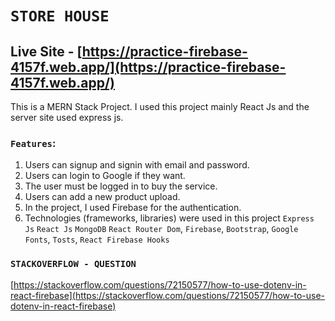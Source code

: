 # `STORE HOUSE`

## Live Site - [https://practice-firebase-4157f.web.app/](https://practice-firebase-4157f.web.app/)

This is a MERN Stack Project. I used this project mainly React Js and the server site used express js.

### `Features`:

1. Users can signup and signin with email and password.
2. Users can login to Google if they want.
3. The user must be logged in to buy the service.
4. Users can add a new product upload.
5. In the project, I used Firebase for the authentication.
6. Technologies (frameworks, libraries) were used in this project
   `Express Js` `React Js` `MongoDB` `React Router Dom`, `Firebase`, `Bootstrap`, `Google Fonts`, `Tosts`, `React Firebase Hooks`

### `STACKOVERFLOW - QUESTION`

[https://stackoverflow.com/questions/72150577/how-to-use-dotenv-in-react-firebase](https://stackoverflow.com/questions/72150577/how-to-use-dotenv-in-react-firebase)
